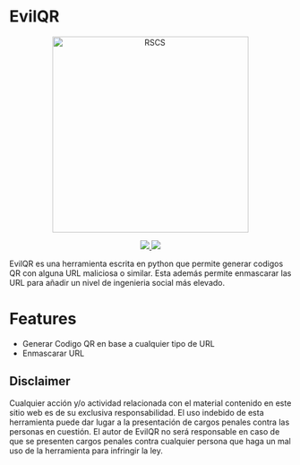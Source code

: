 # EvilQR
<p align="center">
   <img src="https://github.com/Harrizzon/EvilQR/blob/main/misc/EvilQR-Logo.jpg" width="350" title="RSCS">
<p align="center">
<p align="center">
   <a href="https://github.com/Harrizzon/EvilQR"><img src="http://ForTheBadge.com/images/badges/built-with-love.svg"> <img src="https://forthebadge.com/images/badges/made-with-python.svg"></a>
<p align="center">

 EvilQR es una herramienta escrita en python que permite generar codigos QR con alguna URL maliciosa o similar. Esta además permite enmascarar las URL para añadir un nivel de ingenieria social más elevado.

# Features
- Generar Codigo QR en base a cualquier tipo de URL
- Enmascarar URL

   
   
   
   
   
   
   
   
   
   
   
   
## Disclaimer
Cualquier acción y/o actividad relacionada con el material contenido en este sitio web es de su exclusiva responsabilidad. El uso indebido de esta herramienta puede dar lugar a la presentación de cargos penales contra las personas en cuestión. El autor de EvilQR no será responsable en caso de que se presenten cargos penales contra cualquier persona que haga un mal uso de la herramienta para infringir la ley.
